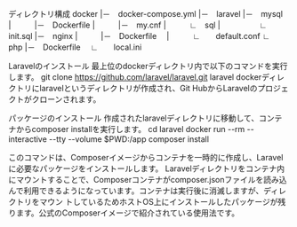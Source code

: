 ディレクトリ構成
        docker
        |－　docker-compose.yml
        |－　laravel
        |－　mysql　
        |　　　|－　Dockerfile
        |　　　|－　my.cnf
        |　　　∟　sql
        |　　　　　∟　init.sql
        |－　nginx
        |　　　|－　Dockerfile　
        |　　　∟　　default.conf
        ∟　　php
           |－　Dockerfile　
           ∟　　local.ini

Laravelのインストール
    最上位のdockerディレクトリ内で以下のコマンドを実行します。
    git clone https://github.com/laravel/laravel.git laravel
    dockerディレクトリにlaravelというディレクトリが作成され、Git HubからLaravelのプロジェクトがクローンされます。


パッケージのインストール
    作成されたlaravelディレクトリに移動して、コンテナからcomposer installを実行します。
    cd laravel
    docker run --rm --interactive --tty --volume $PWD:/app composer install

  このコマンドは、Composerイメージからコンテナを一時的に作成し、Laravelに必要なパッケージをインストールします。
  Laravelディレクトリをコンテナ内にマウントすることで、Composerコンテナがcomposer.jsonファイルを読み込んで利用できるようになっています。コンテナは実行後に消滅しますが、ディレクトリをマウン トしているためホストOS上にインストールしたパッケージが残ります。公式のComposerイメージで紹介されている使用法です。
